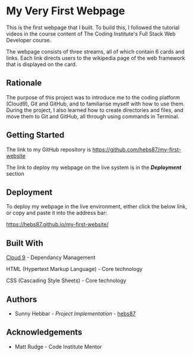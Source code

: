 # My Very First Webpage

This is the first webpage that I built. To build this, I followed the tutorial videos in the course content of The Coding Institute's Full Stack Web Developer course.

The webpage consists of three streams, all of which contain 6 cards and links. Each link directs users to the wikipedia page of the web framework that is displayed on the card.

## Rationale

The purpose of this project was to introduce me to the coding platform (Cloud9), Git and GitHub, and to familiarise myself with how to use them.
During the project, I also learned how to create directories and files, and move them to Git and GitHub, all through using commands in Terminal.

## Getting Started

The link to my GitHub repository is https://github.com/hebs87/my-first-website

The link to deploy my webpage on the live system is in the **_Deployment_** section

## Deployment

To deploy my webpage in the live environment, either click the below link, or copy and paste it into the address bar:

https://hebs87.github.io/my-first-website/

## Built With

[Cloud 9](https://c9.io/login) - Dependancy Management

HTML (Hypertext Markup Language) - Core technology

CSS (Cascading Style Sheets) - Core technology

## Authors

* Sunny Hebbar - *Project Implementation* - [hebs87](https://github.com/hebs87)
 
## Acknowledgements

* Matt Rudge - Code Institute Mentor